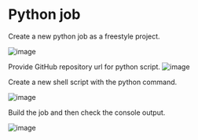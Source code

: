 # Python job

Create a new python job as a freestyle project.

![image](https://user-images.githubusercontent.com/80820244/235958122-f27e4f14-9191-46c4-a75f-2e265a34b101.png)

Provide GitHub repository url for python script.
![image](https://user-images.githubusercontent.com/80820244/235958597-b987ccfb-a74f-4ad8-8cdd-af684b28e704.png)

Create a new shell script with the python command.

![image](https://user-images.githubusercontent.com/80820244/235958810-9d54cfe1-00a1-471d-bbd0-9d7c7b2fade4.png)

Build the job and then check the console output.

![image](https://user-images.githubusercontent.com/80820244/235959193-b098e9c2-69b4-44b5-b66f-e5eba007b231.png)


